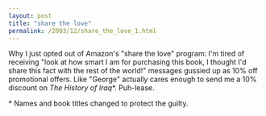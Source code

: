```yaml
---
layout: post
title: "share the love"
permalink: /2003/12/share_the_love_1.html
---
```


<p>Why I just opted out of Amazon's "share the love" program:  I'm tired of receiving "look at how smart I am for purchasing this book, I thought I'd share this fact with the rest of the world!" messages gussied up as 10% off promotional offers.  Like "George" actually cares enough to send me a 10% discount on <cite>The History of Iraq</cite>*.  Puh-lease.</p>

<p>* Names and book titles changed to protect the guilty.</p>


